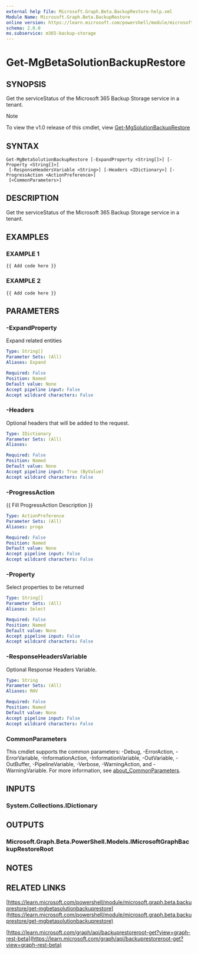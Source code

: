 ```yaml
---
external help file: Microsoft.Graph.Beta.BackupRestore-help.xml
Module Name: Microsoft.Graph.Beta.BackupRestore
online version: https://learn.microsoft.com/powershell/module/microsoft.graph.beta.backuprestore/get-mgbetasolutionbackuprestore
schema: 2.0.0
ms.subservice: m365-backup-storage
---
```


# Get-MgBetaSolutionBackupRestore

## SYNOPSIS
Get the serviceStatus of the Microsoft 365 Backup Storage service in a tenant.

> [!NOTE]
> To view the v1.0 release of this cmdlet, view [Get-MgSolutionBackupRestore](/powershell/module/Microsoft.Graph.BackupRestore/Get-MgSolutionBackupRestore?view=graph-powershell-1.0)

## SYNTAX

```
Get-MgBetaSolutionBackupRestore [-ExpandProperty <String[]>] [-Property <String[]>]
 [-ResponseHeadersVariable <String>] [-Headers <IDictionary>] [-ProgressAction <ActionPreference>]
 [<CommonParameters>]
```

## DESCRIPTION
Get the serviceStatus of the Microsoft 365 Backup Storage service in a tenant.

## EXAMPLES

### EXAMPLE 1
```
{{ Add code here }}
```

### EXAMPLE 2
```
{{ Add code here }}
```

## PARAMETERS

### -ExpandProperty
Expand related entities

```yaml
Type: String[]
Parameter Sets: (All)
Aliases: Expand

Required: False
Position: Named
Default value: None
Accept pipeline input: False
Accept wildcard characters: False
```

### -Headers
Optional headers that will be added to the request.

```yaml
Type: IDictionary
Parameter Sets: (All)
Aliases:

Required: False
Position: Named
Default value: None
Accept pipeline input: True (ByValue)
Accept wildcard characters: False
```

### -ProgressAction
{{ Fill ProgressAction Description }}

```yaml
Type: ActionPreference
Parameter Sets: (All)
Aliases: proga

Required: False
Position: Named
Default value: None
Accept pipeline input: False
Accept wildcard characters: False
```

### -Property
Select properties to be returned

```yaml
Type: String[]
Parameter Sets: (All)
Aliases: Select

Required: False
Position: Named
Default value: None
Accept pipeline input: False
Accept wildcard characters: False
```

### -ResponseHeadersVariable
Optional Response Headers Variable.

```yaml
Type: String
Parameter Sets: (All)
Aliases: RHV

Required: False
Position: Named
Default value: None
Accept pipeline input: False
Accept wildcard characters: False
```

### CommonParameters
This cmdlet supports the common parameters: -Debug, -ErrorAction, -ErrorVariable, -InformationAction, -InformationVariable, -OutVariable, -OutBuffer, -PipelineVariable, -Verbose, -WarningAction, and -WarningVariable. For more information, see [about_CommonParameters](http://go.microsoft.com/fwlink/?LinkID=113216).

## INPUTS

### System.Collections.IDictionary
## OUTPUTS

### Microsoft.Graph.Beta.PowerShell.Models.IMicrosoftGraphBackupRestoreRoot
## NOTES

## RELATED LINKS

[https://learn.microsoft.com/powershell/module/microsoft.graph.beta.backuprestore/get-mgbetasolutionbackuprestore](https://learn.microsoft.com/powershell/module/microsoft.graph.beta.backuprestore/get-mgbetasolutionbackuprestore)

[https://learn.microsoft.com/graph/api/backuprestoreroot-get?view=graph-rest-beta](https://learn.microsoft.com/graph/api/backuprestoreroot-get?view=graph-rest-beta)























